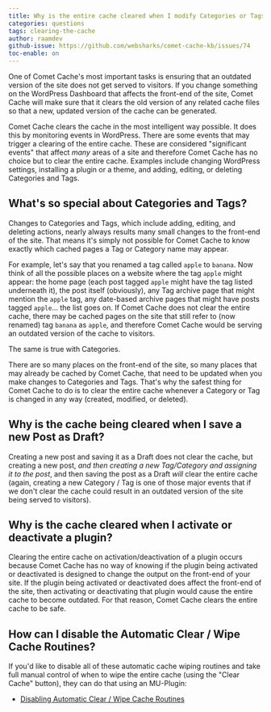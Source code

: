 ```yaml
---
title: Why is the entire cache cleared when I modify Categories or Tags?
categories: questions
tags: clearing-the-cache
author: raamdev
github-issue: https://github.com/websharks/comet-cache-kb/issues/74
toc-enable: on
---
```


One of Comet Cache's most important tasks is ensuring that an outdated version of the site does not get served to visitors. If you change something on the WordPress Dashboard that affects the front-end of the site, Comet Cache will make sure that it clears the old version of any related cache files so that a new, updated version of the cache can be generated.

Comet Cache clears the cache in the most intelligent way possible. It does this by monitoring events in WordPress. There are some events that may trigger a clearing of the entire cache. These are considered "significant events" that affect _many_ areas of a site and therefore Comet Cache has no choice but to clear the entire cache. Examples include changing WordPress settings, installing a plugin or a theme, and adding, editing, or deleting Categories and Tags.

## What's so special about Categories and Tags? 

Changes to Categories and Tags, which include adding, editing, and deleting actions, nearly always results many small changes to the front-end of the site. That means it's simply not possible for Comet Cache to know exactly which cached pages a Tag or Category name may appear.

For example, let's say that you renamed a tag called `apple` to `banana`. Now think of all the possible places on a website where the tag `apple` might appear: the home page (each post tagged `apple` might have the tag listed underneath it), the post itself (obviously), any Tag archive page that might mention the `apple` tag, any date-based archive pages that might have posts tagged `apple`... the list goes on. If Comet Cache does not clear the entire cache, there may be cached pages on the site that still refer to (now renamed) tag `banana` as `apple`, and therefore Comet Cache would be serving an outdated version of the cache to visitors.

The same is true with Categories. 

There are so many places on the front-end of the site, so many places that may already be cached by Comet Cache, that need to be updated when you make changes to Categories and Tags. That's why the safest thing for Comet Cache to do is to clear the entire cache whenever a Category or Tag is changed in any way (created, modified, or deleted).

## Why is the cache being cleared when I save a new Post as Draft?

Creating a new post and saving it as a Draft does not clear the cache, but creating a new post, _and then creating a new Tag/Category and assigning it to the post_, and then saving the post as a Draft _will_ clear the entire cache (again, creating a new Category / Tag is one of those major events that if we don't clear the cache could result in an outdated version of the site being served to visitors).

## Why is the cache cleared when I activate or deactivate a plugin?

Clearing the entire cache on activation/deactivation of a plugin occurs because Comet Cache has no way of knowing if the plugin being activated or deactivated is designed to change the output on the front-end of your site. If the plugin being activated or deactivated does affect the front-end of the site, then activating or deactivating that plugin would cause the entire cache to become outdated. For that reason, Comet Cache clears the entire cache to be safe.

## How can I disable the Automatic Clear / Wipe Cache Routines?

If you'd like to disable all of these automatic cache wiping routines and take full manual control of when to wipe the entire cache (using the "Clear Cache" button), they can do that using an MU-Plugin:

- [Disabling Automatic Clear / Wipe Cache Routines](http://cometcache.com/kb-article/disabling-automatic-clear-wipe-cache-routines/)
